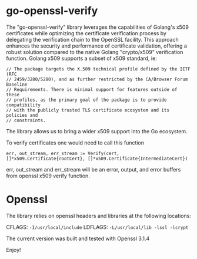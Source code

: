 # go-openssl-verify

The "go-openssl-verify" library leverages the capabilities of Golang's x509 certificates while optimizing the certificate verification process by delegating the verification chain to the OpenSSL facility. This approach enhances the security and performance of certificate validation, offering a robust solution compared to the native Golang "crypto/x509" verification function.
Golang x509 supports a subset of x509 standard, ie:

```
// The package targets the X.509 technical profile defined by the IETF (RFC
// 2459/3280/5280), and as further restricted by the CA/Browser Forum Baseline
// Requirements. There is minimal support for features outside of these
// profiles, as the primary goal of the package is to provide compatibility
// with the publicly trusted TLS certificate ecosystem and its policies and
// constraints.
```

The library allows us to bring a wider x509 support into the Go ecosystem. 

To verify certificates one would need to call this function

```
err, out_stream, err_stream := Verify(cert, []*x509.Certificate{rootCert}, []*x509.Certificate{IntermediateCert})
```

err, out_stream and err_stream will be an error, output, and error buffers from openssl x509 verify function.

# Openssl

The library relies on openssl headers and libraries at the following locations:

CFLAGS: `-I/usr/local/include`
LDFLAGS: `-L/usr/local/lib -lssl -lcrypt`

The current version was built and tested with Openssl 3.1.4

Enjoy!
